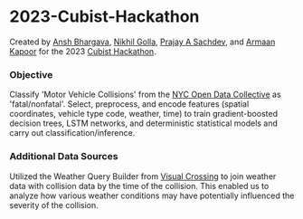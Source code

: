 # 2023-Cubist-Hackathon

Created by [Ansh Bhargava](https://www.linkedin.com/in/anshbhargava/), [Nikhil Golla](https://www.linkedin.com/in/nikhilgolla/), [Prajay A Sachdev](https://www.linkedin.com/in/prajay0024/), and [Armaan Kapoor](https://www.linkedin.com/in/armaan-kapoor/) for the 2023 [Cubist Hackathon](https://www.linkedin.com/jobs/view/2023-cubist-hackathon-at-cubist-systematic-strategies-3548651090/).

### Objective
Classify 'Motor Vehicle Collisions' from the [NYC Open Data Collective](https://data.cityofnewyork.us/Public-Safety/Motor-Vehicle-Collisions-Crashes/h9gi-nx95) as 'fatal/nonfatal'. 
Select, preprocess, and encode features (spatial coordinates, vehicle type code, weather, time) to train gradient-boosted decision trees, LSTM networks, and deterministic statistical models and carry out classification/inference. 
### Additional Data Sources
Utilized the Weather Query Builder from [Visual Crossing](https://www.visualcrossing.com/weather/weather-data-services) to join weather data with collision data by the time of the collision. This enabled us to analyze how various weather conditions may have potentially influenced the severity of the collision.
